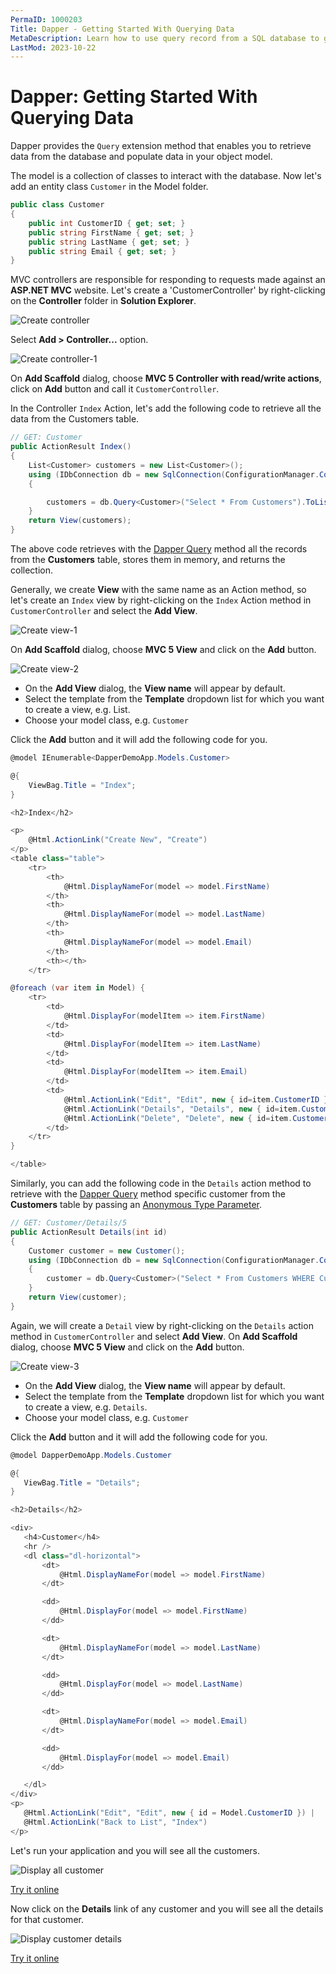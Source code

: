```yaml
---
PermaID: 1000203
Title: Dapper - Getting Started With Querying Data
MetaDescription: Learn how to use query record from a SQL database to get started with Dapper. Follow our step-by-step Dapper tutorial for to query data.
LastMod: 2023-10-22
---
```


# Dapper: Getting Started With Querying Data

Dapper provides the `Query` extension method that enables you to retrieve data from the database and populate data in your object model. 

The model is a collection of classes to interact with the database. Now let's add an entity class `Customer` in the Model folder.

```csharp
public class Customer
{
    public int CustomerID { get; set; }
    public string FirstName { get; set; }
    public string LastName { get; set; }
    public string Email { get; set; }
}
```

MVC controllers are responsible for responding to requests made against an **ASP.NET MVC** website. Let's create a 'CustomerController' by right-clicking on the **Controller** folder in **Solution Explorer**.

<img src="https://raw.githubusercontent.com/zzzprojects/docs/master/dappertutorial.net/images/create-controller.png" alt="Create controller">

Select **Add > Controller...** option.

<img src="https://raw.githubusercontent.com/zzzprojects/docs/master/dappertutorial.net/images/create-controller-1.png" alt="Create controller-1">

On **Add Scaffold** dialog, choose **MVC 5 Controller with read/write actions**, click on **Add** button and call it `CustomerController`.

In the Controller `Index` Action, let's add the following code to retrieve all the data from the Customers table.

```csharp
// GET: Customer
public ActionResult Index()
{
    List<Customer> customers = new List<Customer>();
    using (IDbConnection db = new SqlConnection(ConfigurationManager.ConnectionStrings["CustomerConnection"].ConnectionString))
    {

        customers = db.Query<Customer>("Select * From Customers").ToList();
    }
    return View(customers);
}
```

The above code retrieves with the [Dapper Query](/query) method all the records from the **Customers** table, stores them in memory, and returns the collection.

Generally, we create **View** with the same name as an Action method, so let's create an `Index` view by right-clicking on the `Index` Action method in `CustomerController` and select the **Add View**.

<img src="https://raw.githubusercontent.com/zzzprojects/docs/master/dappertutorial.net/images/create-view-1.png" alt="Create view-1">

On **Add Scaffold** dialog, choose **MVC 5 View** and click on the **Add** button.

<img src="https://raw.githubusercontent.com/zzzprojects/docs/master/dappertutorial.net/images/create-view-2.png" alt="Create view-2">

 - On the **Add View** dialog, the **View name** will appear by default. 
 - Select the template from the **Template** dropdown list for which you want to create a view, e.g. List.
 - Choose your model class, e.g. `Customer`
 
 Click the **Add** button and it will add the following code for you.

```csharp
@model IEnumerable<DapperDemoApp.Models.Customer>

@{
    ViewBag.Title = "Index";
}

<h2>Index</h2>

<p>
    @Html.ActionLink("Create New", "Create")
</p>
<table class="table">
    <tr>
        <th>
            @Html.DisplayNameFor(model => model.FirstName)
        </th>
        <th>
            @Html.DisplayNameFor(model => model.LastName)
        </th>
        <th>
            @Html.DisplayNameFor(model => model.Email)
        </th>
        <th></th>
    </tr>

@foreach (var item in Model) {
    <tr>
        <td>
            @Html.DisplayFor(modelItem => item.FirstName)
        </td>
        <td>
            @Html.DisplayFor(modelItem => item.LastName)
        </td>
        <td>
            @Html.DisplayFor(modelItem => item.Email)
        </td>
        <td>
            @Html.ActionLink("Edit", "Edit", new { id=item.CustomerID }) |
            @Html.ActionLink("Details", "Details", new { id=item.CustomerID }) |
            @Html.ActionLink("Delete", "Delete", new { id=item.CustomerID })
        </td>
    </tr>
}

</table>
```

Similarly, you can add the following code in the `Details` action method to retrieve with the [Dapper Query](/query) method specific customer from the **Customers** table by passing an [Anonymous Type Parameter](/parameter-anonymous).

```csharp
// GET: Customer/Details/5
public ActionResult Details(int id)
{
    Customer customer = new Customer();
    using (IDbConnection db = new SqlConnection(ConfigurationManager.ConnectionStrings["CustomerConnection"].ConnectionString))
    {
        customer = db.Query<Customer>("Select * From Customers WHERE CustomerID =" + id, new { id }).SingleOrDefault();
    }
    return View(customer);
}
```

Again, we will create a `Detail` view by right-clicking on the `Details` action method in `CustomerController` and select **Add View**. On **Add Scaffold** dialog, choose **MVC 5 View** and click on the **Add** button.

<img src="https://raw.githubusercontent.com/zzzprojects/docs/master/dappertutorial.net/images/create-view-3.png" alt="Create view-3">

 - On the **Add View** dialog, the **View name** will appear by default. 
 - Select the template from the **Template** dropdown list for which you want to create a view, e.g. `Details`.
 - Choose your model class, e.g. `Customer`
 
 Click the **Add** button and it will add the following code for you.
 
 ```csharp
 @model DapperDemoApp.Models.Customer

@{
    ViewBag.Title = "Details";
}

<h2>Details</h2>

<div>
    <h4>Customer</h4>
    <hr />
    <dl class="dl-horizontal">
        <dt>
            @Html.DisplayNameFor(model => model.FirstName)
        </dt>

        <dd>
            @Html.DisplayFor(model => model.FirstName)
        </dd>

        <dt>
            @Html.DisplayNameFor(model => model.LastName)
        </dt>

        <dd>
            @Html.DisplayFor(model => model.LastName)
        </dd>

        <dt>
            @Html.DisplayNameFor(model => model.Email)
        </dt>

        <dd>
            @Html.DisplayFor(model => model.Email)
        </dd>

    </dl>
</div>
<p>
    @Html.ActionLink("Edit", "Edit", new { id = Model.CustomerID }) |
    @Html.ActionLink("Back to List", "Index")
</p>
```

Let's run your application and you will see all the customers.

<img src="https://raw.githubusercontent.com/zzzprojects/docs/master/dappertutorial.net/images/display-all-customers.png" alt="Display all customer">

[Try it online](https://dotnetfiddle.net/oMw3qO)

Now click on the **Details** link of any customer and you will see all the details for that customer.

<img src="https://raw.githubusercontent.com/zzzprojects/docs/master/dappertutorial.net/images/display-customer-details.png" alt="Display customer details">

[Try it online](https://dotnetfiddle.net/XYPFlV)
